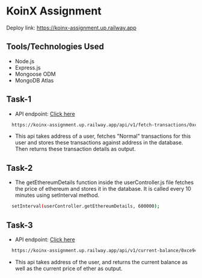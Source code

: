 # KoinX Assignment
Deploy link: https://koinx-assignment.up.railway.app

## Tools/Technologies Used
- Node.js
- Express.js
- Mongoose ODM
- MongoDB Atlas

## Task-1
- API endpoint: [Click here](https://koinx-assignment.up.railway.app/api/v1/fetch-transactions/0xce94e5621a5f7068253c42558c147480f38b5e0d)
```bash
  https://koinx-assignment.up.railway.app/api/v1/fetch-transactions/0xce94e5621a5f7068253c42558c147480f38b5e0d
```

- This api takes address of a user, fetches "Normal" transactions for this user and stores these transactions against address in the database. Then returns these transaction details as output.

## Task-2
- The getEthereumDetails function inside the userController.js file fetches the price of ethereum and stores it in the database. It is called every 10 minutes using setInterval method.
```bash
  setInterval(userController.getEthereumDetails, 600000);
```

## Task-3
- API endpoint: [Click here](https://koinx-assignment.up.railway.app/api/v1/current-balance/0xce94e5621a5f7068253c42558c147480f38b5e0d)
```bash
  https://koinx-assignment.up.railway.app/api/v1/current-balance/0xce94e5621a5f7068253c42558c147480f38b5e0d
```

- This api takes address of the user, and returns the current balance as well as the current price of ether as output.